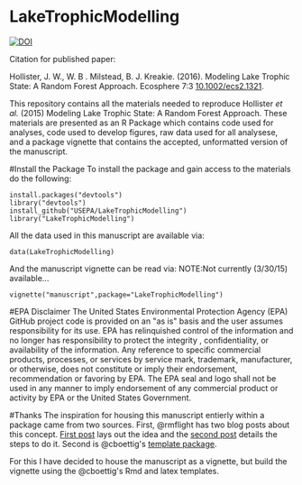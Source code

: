 LakeTrophicModelling
====================


[![DOI](https://zenodo.org/badge/doi/10.5281/zenodo.40271.svg)](http://dx.doi.org/10.5281/zenodo.40271)

Citation for published paper:

Hollister, J. W., W. B . Milstead, B. J. Kreakie. (2016). Modeling Lake Trophic State: A Random Forest Approach. Ecosphere 7:3 [10.1002/ecs2.1321](http://dx.doi.org/10.1002/ecs2.1321).


This repository contains all the materials needed to reproduce Hollister *et al.* (2015) Modeling Lake Trophic State: A Random Forest Approach.  These materials are presented as an R Package which contains code used for analyses, code used to develop figures, raw data used for all analysese, and a package vignette that contains the accepted, unformatted version of the manuscript.

#Install the Package
To install the package and gain access to the materials do the following:

```
install.packages("devtools")
library("devtools")
install_github("USEPA/LakeTrophicModelling")
library("LakeTrophicModelling")
```

All the data used in this manuscript are available via:

```
data(LakeTrophicModelling)
```

And the manuscript vignette can be read via:
NOTE:Not currently (3/30/15) available...
```
vignette("manuscript",package="LakeTrophicModelling")
```

#EPA Disclaimer
The United States Environmental Protection Agency (EPA) GitHub project code is provided on an "as is" basis and the user assumes responsibility for its use.  EPA has relinquished control of the information and no longer has responsibility to protect the integrity , confidentiality, or availability of the information.  Any reference to specific commercial products, processes, or services by service mark, trademark, manufacturer, or otherwise, does not constitute or imply their endorsement, recommendation or favoring by EPA.  The EPA seal and logo shall not be used in any manner to imply endorsement of any commercial product or activity by EPA or the United States Government.

#Thanks
The inspiration for housing this manuscript entierly within a package came from two sources.  First, @rmflight has two blog posts about this concept.  [First post](http://rmflight.github.io/posts/2014/07/analyses_as_packages.html) lays out the idea and the [second post](http://rmflight.github.io/posts/2014/07/vignetteAnalysis.html) details the steps to do it. Second is @cboettig's [template package](https://github.com/cboettig/template).  

For this I have decided to house the manuscript as a vignette, but build the vignette using the @cboettig's Rmd and latex templates.
